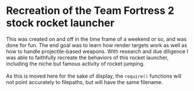 # Recreation of the Team Fortress 2 stock rocket launcher
This was created on and off in the time frame of a weekend or so, and was done for fun. The end goal was to learn how render targets work as well as how to handle projectile-based weapons. With research and due diligence I was able to faithfully recreate the behaviors of this rocket launcher, including the niche but famous activity of rocket jumping.
<br>
<br>
As this is moved here for the sake of display, the `require()` functions will not point accurately to filepaths, but will have the same filename.